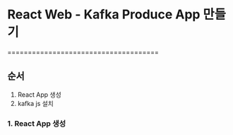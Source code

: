 # React Web - Kafka Produce App 만들기

=====================================

## 순서

1. React App 생성
2. kafka js 설치

### 1. React App 생성
